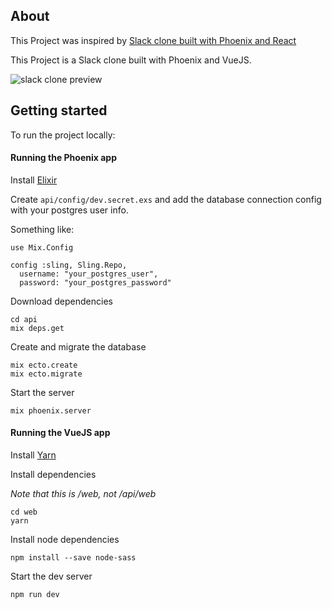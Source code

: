 ## About

This Project was inspired by [Slack clone built with Phoenix and React](https://medium.com/@benhansen/lets-build-a-slack-clone-with-elixir-phoenix-and-react-part-1-project-setup-3252ae780a1)

This Project is a Slack clone built with Phoenix and VueJS.

![slack clone preview](https://raw.githubusercontent.com/danieldocki/slack-clone-vuejs-elixir-phoenix/master/preview.png)

## Getting started

To run the project locally:

#### Running the Phoenix app

Install [Elixir](http://elixir-lang.org/install.html)

Create `api/config/dev.secret.exs` and add the database connection config
with your postgres user info.

Something like:
```
use Mix.Config

config :sling, Sling.Repo,
  username: "your_postgres_user",
  password: "your_postgres_password"
```

Download dependencies

```
cd api
mix deps.get
```

Create and migrate the database

```
mix ecto.create
mix ecto.migrate
```

Start the server

```
mix phoenix.server
```

#### Running the VueJS app

Install [Yarn](https://github.com/yarnpkg/yarn)

Install dependencies

*Note that this is /web, not /api/web*
```
cd web
yarn
```

Install node dependencies

```
npm install --save node-sass
```

Start the dev server

```
npm run dev
```

